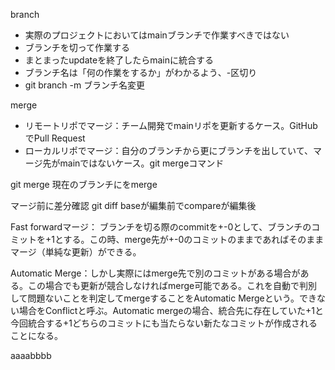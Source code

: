 branch   
- 実際のプロジェクトにおいてはmainブランチで作業すべきではない
- ブランチを切って作業する
- まとまったupdateを終了したらmainに統合する
- ブランチ名は「何の作業をするか」がわかるよう、-区切り
- git branch -m <old-branch-name> <new-branch-name> ブランチ名変更


merge
- リモートリポでマージ：チーム開発でmainリポを更新するケース。GitHubでPull Request
- ローカルリポでマージ：自分のブランチから更にブランチを出していて、マージ先がmainではないケース。git mergeコマンド


git merge <branchname>
現在のブランチに<branchname>をmerge

マージ前に差分確認
git diff <base-branch> <compare-branch>
baseが編集前でcompareが編集後

Fast forwardマージ：
ブランチを切る際のcommitを+-0として、ブランチのコミットを+1とする。この時、merge先が+-0のコミットのままであればそのままマージ（単純な更新）ができる。


Automatic Merge：しかし実際にはmerge先で別のコミットがある場合がある。この場合でも更新が競合しなければmerge可能である。これを自動で判別して問題ないことを判定してmergeすることをAutomatic Mergeという。できない場合をConflictと呼ぶ。Automatic mergeの場合、統合先に存在していた+1と今回統合する+1どちらのコミットにも当たらない新たなコミットが作成されることになる。


aaaabbbb